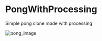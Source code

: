 # PongWithProcessing
Simple pong clone made with processing


![pong_image](https://user-images.githubusercontent.com/14944230/164948213-ffd769cb-0c1a-4e8f-b255-0cde1481d106.png)
